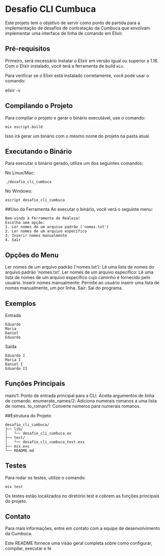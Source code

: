 # Desafio CLI Cumbuca

Este projeto tem o objetivo de servir como ponto de partida para a implementação de desafios de contratação da Cumbuca que envolvam implementar uma interface de linha de comando em Elixir.

## Pré-requisitos

Primeiro, será necessário instalar o Elixir em versão igual ou superior a 1.16. Com o Elixir instalado, você terá a ferramenta de build `mix`.

Para verificar se o Elixir está instalado corretamente, você pode usar o comando:

elixir -v

## Compilando o Projeto
Para compilar o projeto e gerar o binário executável, use o comando:
```
mix escript.build
```
Isso irá gerar um binário com o mesmo nome do projeto na pasta atual.

## Executando o Binário
Para executar o binário gerado, utilize um dos seguintes comandos:

No Linux/Mac:
```
./desafio_cli_cumbuca
```
No Windows:
```
escript desafio_cli_cumbuca
```

##Uso da Ferramenta
Ao executar o binário, você verá o seguinte menu:

```
Bem-vindo à Ferramenta de Realeza!
Escolha uma opção:
1. Ler nomes de um arquivo padrão ('nomes.txt')
2. Ler nomes de um arquivo específico
3. Inserir nomes manualmente
4. Sair
```

## Opções do Menu
Ler nomes de um arquivo padrão ('nomes.txt'): Lê uma lista de nomes do arquivo padrão 'nomes.txt'.
Ler nomes de um arquivo específico: Lê uma lista de nomes de um arquivo específico cujo caminho é fornecido pelo usuário.
Inserir nomes manualmente: Permite ao usuário inserir uma lista de nomes manualmente, um por linha.
Sair: Sai do programa.

## Exemplos

Entrada
```
Eduardo
Maria
Daniel
Eduardo
```
Saída
```
Eduardo I
Maria I
Daniel I
Eduardo II
```
## Funções Principais
main/1: Ponto de entrada principal para a CLI. Aceita argumentos de linha de comando.
enumerate_names/2: Adiciona numerais romanos a uma lista de nomes.
to_roman/1: Converte números para numerais romanos.

##Estrutura do Projeto
```
desafio_cli_cumbuca/
├── lib/
│   └── desafio_cli_cumbuca.ex
├── test/
│   └── desafio_cli_cumbuca_test.exs
├── mix.exs
└── README.md
```

## Testes
Para rodar os testes, utilize o comando:
```
mix test
```
Os testes estão localizados no diretório test e cobrem as funções principais do projeto.

## Contato
Para mais informações, entre em contato com a equipe de desenvolvimento da Cumbuca.

Este README fornece uma visão geral completa sobre como configurar, compilar, executar e te



